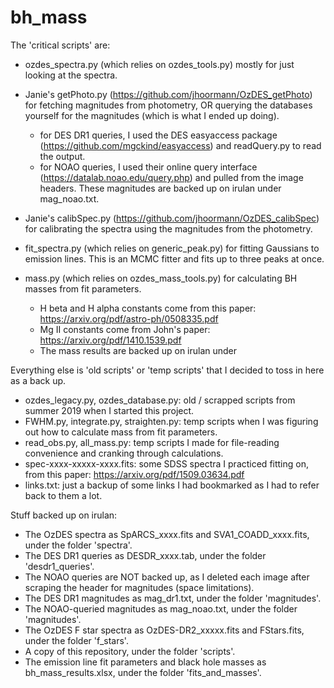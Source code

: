 # bh_mass
The 'critical scripts' are:

- ozdes_spectra.py (which relies on ozdes_tools.py) mostly for just looking at the spectra.

- Janie's getPhoto.py (https://github.com/jhoormann/OzDES_getPhoto) for fetching magnitudes from photometry,
  OR querying the databases yourself for the magnitudes (which is what I ended up doing).
  - for DES DR1 queries, I used the DES easyaccess package (https://github.com/mgckind/easyaccess) and readQuery.py to read the output. 
  - for NOAO queries, I used their online query interface (https://datalab.noao.edu/query.php) and pulled from the image headers. These magnitudes are backed up on irulan under mag_noao.txt.
  
- Janie's calibSpec.py (https://github.com/jhoormann/OzDES_calibSpec) for calibrating the spectra using the magnitudes from the photometry.

- fit_spectra.py (which relies on generic_peak.py) for fitting Gaussians to emission lines. This is an MCMC fitter and fits up to three peaks at once.

- mass.py (which relies on ozdes_mass_tools.py) for calculating BH masses from fit parameters.
  - H beta and H alpha constants come from this paper: https://arxiv.org/pdf/astro-ph/0508335.pdf
  - Mg II constants come from John's paper: https://arxiv.org/pdf/1410.1539.pdf
  - The mass results are backed up on irulan under 

Everything else is 'old scripts' or 'temp scripts' that I decided to toss in here as a back up.

- ozdes_legacy.py, ozdes_database.py: old / scrapped scripts from summer 2019 when I started this project.
- FWHM.py, integrate.py, straighten.py: temp scripts when I was figuring out how to calculate mass from fit parameters.
- read_obs.py, all_mass.py: temp scripts I made for file-reading convenience and cranking through calculations.
- spec-xxxx-xxxxx-xxxx.fits: some SDSS spectra I practiced fitting on, from this paper: https://arxiv.org/pdf/1509.03634.pdf
- links.txt: just a backup of some links I had bookmarked as I had to refer back to them a lot.

Stuff backed up on irulan:

- The OzDES spectra as SpARCS_xxxx.fits and SVA1_COADD_xxxx.fits, under the folder 'spectra'.
- The DES DR1 queries as DESDR_xxxx.tab, under the folder 'desdr1_queries'.
- The NOAO queries are NOT backed up, as I deleted each image after scraping the header for magnitudes (space limitations).
- The DES DR1 magnitudes as mag_dr1.txt, under the folder 'magnitudes'.
- The NOAO-queried magnitudes as mag_noao.txt, under the folder 'magnitudes'.
- The OzDES F star spectra as OzDES-DR2_xxxxx.fits and FStars.fits, under the folder 'f_stars'.
- A copy of this repository, under the folder 'scripts'.
- The emission line fit parameters and black hole masses as bh_mass_results.xlsx, under the folder 'fits_and_masses'.


